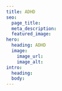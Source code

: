```yaml
---
title: ADHD
seo:
  page_title:
  meta_description:
  featured_image:
hero:
  heading: ADHD
  image:
    image_url:
    image_alt:
intro:
  heading:
  body:
---
```

